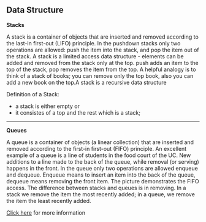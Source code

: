 ## Data Structure

**Stacks**

A stack is a container of objects that are inserted and removed according to the last-in first-out (LIFO) principle. 
In the pushdown stacks only two operations are allowed: push the item into the stack, and pop the item out of the stack. 
A stack is a limited access data structure - elements can be added and removed from the stack only at the top. push adds 
an item to the top of the stack, pop removes the item from the top. A helpful analogy is to think of a stack of books; you 
can remove only the top book, also you can add a new book on the top.A stack is a recursive data structure

Definition of a Stack:
- a stack is either empty or
- it consistes of a top and the rest which is a stack;

___

**Queues**

A queue is a container of objects (a linear collection) that are inserted and removed according to the first-in first-out 
(FIFO) principle. An excellent example of a queue is a line of students in the food court of the UC. New additions to a line 
made to the back of the queue, while removal (or serving) happens in the front. In the queue only two operations are allowed 
enqueue and dequeue. Enqueue means to insert an item into the back of the queue, dequeue means removing the front item. The 
picture demonstrates the FIFO access. The difference between stacks and queues is in removing. In a stack we remove the item 
the most recently added; in a queue, we remove the item the least recently added.

[Click here](https://www.cs.cmu.edu/~adamchik/15-121/lectures/Stacks%20and%20Queues/Stacks%20and%20Queues.html) for more information
